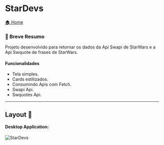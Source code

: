 # StarDevs

[🏠 Home](https://github.com/savionascimentodev/Projetos-FrontEnd)

### 🎯 Breve Resumo

Projeto desenvolvido para retornar os dados da Api Swapi de StarWars e a Api Swquote de frases de StarWars.

#### Funcionalidades

* Tela simples.
* Cards estilizados.
* Consumindo Apis com Fetch.
* Swapi Api.
* Swquotes Api.

---

## Layout 🚧

#### Desktop Application:

![StarDevs](https://github.com/savionascimentodev/Projetos-FrontEnd/blob/main/StarDevs/img/Star%20Devs%20-%20gif.gif)




